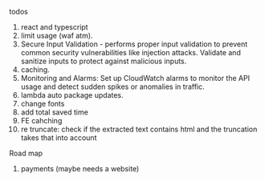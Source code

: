 

todos

1. react and typescript
2. limit usage (waf atm).
3. Secure Input Validation - performs proper input validation to prevent common security vulnerabilities like injection attacks. Validate and sanitize inputs to protect against malicious inputs.
3. caching.
4. Monitoring and Alarms: Set up CloudWatch alarms to monitor the API usage and detect sudden spikes or anomalies in traffic.
5. lambda auto package updates.
6. change fonts
7. add total saved time
8. FE cahching
9. re truncate: check if the extracted text contains html and the truncation takes that into account  


Road map

1. payments (maybe needs a website)
